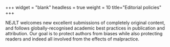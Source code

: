 +++
widget = "blank"
headless = true
weight = 10
title="Editorial policies"
+++

NEJLT welcomes new excellent submissions of completely original content, and follows globally-recognised academic best practices in  publication and attribution. Our goal is to protect authors from biases while also protecting readers and indeed all involved from the effects of malpractice.
